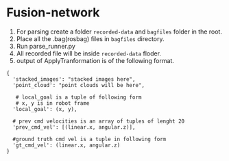# Fusion-network

1. For parsing create a folder `recorded-data` and `bagfiles` folder in the root.
2. Place all the .bag(rosbag) files in `bagfiles` directory.
3. Run parse_runner.py
4. All recorded file will be inside `recorded-data` floder.
5. output of ApplyTranformation is of the following format.

```
{
  'stacked_images': "stacked images here",
  'point_cloud': "point clouds will be here",

   # local_goal is a tuple of following form 
   # x, y is in robot frame
  'local_goal': (x, y),

  # prev cmd velocities is an array of tuples of lenght 20
  'prev_cmd_vel': [(linear.x, angular.z)],

  #ground truth cmd vel is a tuple in following form
  'gt_cmd_vel': (linear.x, angular.z)
}

```